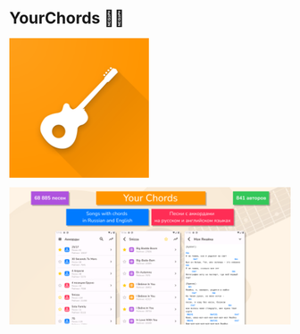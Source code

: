 # YourChords 🎸🎵

<img src="https://raw.githubusercontent.com/andybeardness/YourChords-Android/release/app/src/main/1024.png?token=GHSAT0AAAAAACALCO57HCWG4B6FFMYBNG2CZDZ4QQQ" width="250">

![](/preview/poster.png)



